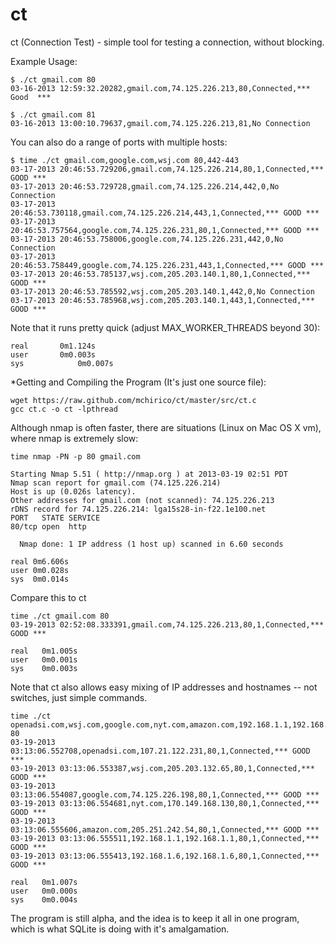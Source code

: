 ct
==

ct (Connection Test) - simple tool for testing a connection, without blocking.



 Example Usage:

    $ ./ct gmail.com 80
    03-16-2013 12:59:32.20282,gmail.com,74.125.226.213,80,Connected,***   Good  ***

    $ ./ct gmail.com 81
    03-16-2013 13:00:10.79637,gmail.com,74.125.226.213,81,No Connection

 You can also do a range of ports with multiple hosts:

    $ time ./ct gmail.com,google.com,wsj.com 80,442-443
    03-17-2013 20:46:53.729206,gmail.com,74.125.226.214,80,1,Connected,*** GOOD ***
    03-17-2013 20:46:53.729728,gmail.com,74.125.226.214,442,0,No Connection
    03-17-2013 20:46:53.730118,gmail.com,74.125.226.214,443,1,Connected,*** GOOD ***
    03-17-2013 20:46:53.757564,google.com,74.125.226.231,80,1,Connected,*** GOOD ***
    03-17-2013 20:46:53.758006,google.com,74.125.226.231,442,0,No Connection
    03-17-2013 20:46:53.758449,google.com,74.125.226.231,443,1,Connected,*** GOOD ***
    03-17-2013 20:46:53.785137,wsj.com,205.203.140.1,80,1,Connected,*** GOOD ***
    03-17-2013 20:46:53.785592,wsj.com,205.203.140.1,442,0,No Connection
    03-17-2013 20:46:53.785968,wsj.com,205.203.140.1,443,1,Connected,*** GOOD ***

 Note that it runs pretty quick (adjust MAX_WORKER_THREADS beyond 30):

    real	   0m1.124s
    user	   0m0.003s
    sys	           0m0.007s



 *Getting and Compiling the Program (It's just one source file):

    wget https://raw.github.com/mchirico/ct/master/src/ct.c
    gcc ct.c -o ct -lpthread



 Although nmap is often faster, there are situations (Linux on Mac OS X vm),
 where nmap is extremely slow:
  
    time nmap -PN -p 80 gmail.com

    Starting Nmap 5.51 ( http://nmap.org ) at 2013-03-19 02:51 PDT
    Nmap scan report for gmail.com (74.125.226.214)
    Host is up (0.026s latency).
    Other addresses for gmail.com (not scanned): 74.125.226.213
    rDNS record for 74.125.226.214: lga15s28-in-f22.1e100.net
    PORT   STATE SERVICE
    80/tcp open  http

      Nmap done: 1 IP address (1 host up) scanned in 6.60 seconds

    real 0m6.606s
    user 0m0.028s
    sys  0m0.014s


 Compare this to ct

    time ./ct gmail.com 80
    03-19-2013 02:52:08.333391,gmail.com,74.125.226.213,80,1,Connected,*** GOOD ***

    real   0m1.005s
    user   0m0.001s
    sys	   0m0.003s


 Note that ct also allows easy mixing of IP addresses and hostnames -- not switches, just 
 simple commands.

    time ./ct openadsi.com,wsj.com,google.com,nyt.com,amazon.com,192.168.1.1,192.168.1.6 80
    03-19-2013 03:13:06.552708,openadsi.com,107.21.122.231,80,1,Connected,*** GOOD ***
    03-19-2013 03:13:06.553387,wsj.com,205.203.132.65,80,1,Connected,*** GOOD ***
    03-19-2013 03:13:06.554087,google.com,74.125.226.198,80,1,Connected,*** GOOD ***
    03-19-2013 03:13:06.554681,nyt.com,170.149.168.130,80,1,Connected,*** GOOD ***
    03-19-2013 03:13:06.555606,amazon.com,205.251.242.54,80,1,Connected,*** GOOD ***
    03-19-2013 03:13:06.555511,192.168.1.1,192.168.1.1,80,1,Connected,*** GOOD ***
    03-19-2013 03:13:06.555413,192.168.1.6,192.168.1.6,80,1,Connected,*** GOOD ***

    real   0m1.007s
    user   0m0.000s
    sys	   0m0.004s


 The program is still alpha, and the idea is to keep it all in one program, which
 is what SQLite is doing with it's amalgamation.
